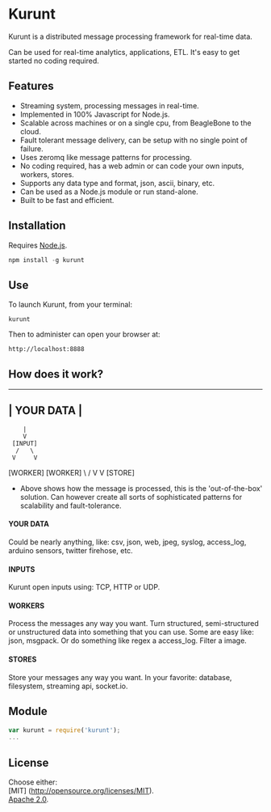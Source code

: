 # Kurunt

Kurunt is a distributed message processing framework for real-time data.  

Can be used for real-time analytics, applications, ETL. It's easy to get started no coding required.

## Features

- Streaming system, processing messages in real-time.
- Implemented in 100% Javascript for Node.js.
- Scalable across machines or on a single cpu, from BeagleBone to the cloud.
- Fault tolerant message delivery, can be setup with no single point of failure.
- Uses zeromq like message patterns for processing.
- No coding required, has a web admin or can code your own inputs, workers, stores.
- Supports any data type and format, json, ascii, binary, etc.
- Can be used as a Node.js module or run stand-alone.
- Built to be fast and efficient.

## Installation

Requires [Node.js](http://nodejs.org/).

```js
npm install -g kurunt
```

## Use

To launch Kurunt, from your terminal:

```
kurunt
```

Then to administer can open your browser at:

```
http://localhost:8888
```

## How does it work?

------------------
|   YOUR DATA    |
------------------
        |
        V
     [INPUT]
      /   \
     V     V 
[WORKER] [WORKER]
     \     /
      V   V
     [STORE]

* Above shows how the message is processed, this is the 'out-of-the-box' solution. Can however create all sorts of sophisticated patterns for scalability and fault-tolerance.

#### YOUR DATA
Could be nearly anything, like: csv, json, web, jpeg, syslog, access_log, arduino sensors, twitter firehose, etc.

#### INPUTS
Kurunt open inputs using: TCP, HTTP or UDP.

#### WORKERS
Process the messages any way you want. Turn structured, semi-structured or unstructured data into something that you can use. Some are easy like: json, msgpack. Or do something like regex a access_log. Filter a image. 

#### STORES
Store your messages any way you want. In your favorite: database, filesystem, streaming api, socket.io.

## Module

```js
var kurunt = require('kurunt');
...
```

## License

Choose either:  
[MIT] (http://opensource.org/licenses/MIT).  
[Apache 2.0](http://www.apache.org/licenses/LICENSE-2.0).

